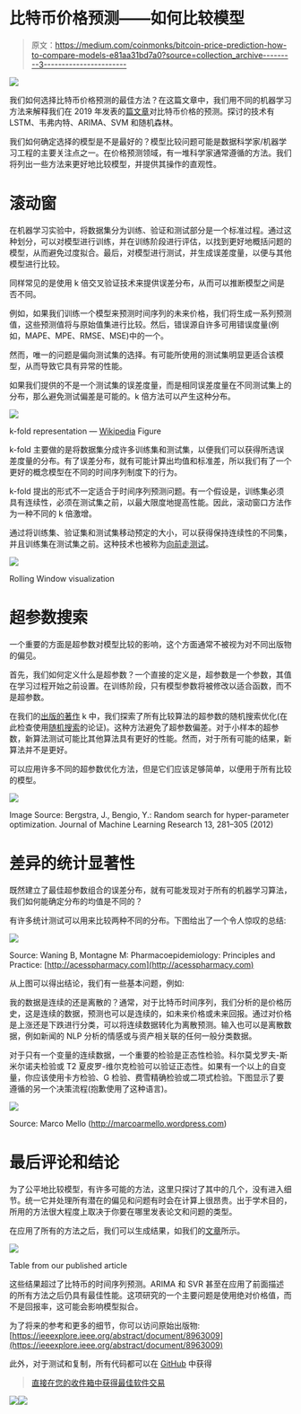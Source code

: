 # 比特币价格预测——如何比较模型

> 原文：<https://medium.com/coinmonks/bitcoin-price-prediction-how-to-compare-models-e81aa31bd7a0?source=collection_archive---------3----------------------->

![](img/e6de076e1c47422acd805cd6494b31c8.png)

我们如何选择比特币价格预测的最佳方法？在这篇文章中，我们用不同的机器学习方法来解释我们在 2019 年发表的[篇文章](https://ieeexplore.ieee.org/abstract/document/8963009)对比特币价格的预测。探讨的技术有 LSTM、韦弗内特、ARIMA、SVM 和随机森林。

我们如何确定选择的模型是不是最好的？模型比较问题可能是数据科学家/机器学习工程的主要关注点之一。在价格预测领域，有一堆科学家通常遵循的方法。我们将列出一些方法来更好地比较模型，并提供其操作的直观性。

# 滚动窗

在机器学习实验中，将数据集分为训练、验证和测试部分是一个标准过程。通过这种划分，可以对模型进行训练，并在训练阶段进行评估，以找到更好地概括问题的模型，从而避免过度拟合。最后，对模型进行测试，并生成误差度量，以便与其他模型进行比较。

同样常见的是使用 k 倍交叉验证技术来提供误差分布，从而可以推断模型之间是否不同。

例如，如果我们训练一个模型来预测时间序列的未来价格，我们将生成一系列预测值，这些预测值将与原始值集进行比较。然后，错误源自许多可用错误度量(例如，MAPE、MPE、RMSE、MSE)中的一个。

然而，唯一的问题是偏向测试集的选择。有可能所使用的测试集明显更适合该模型，从而导致它具有异常的性能。

如果我们提供的不是一个测试集的误差度量，而是相同误差度量在不同测试集上的分布，那么避免测试偏差是可能的。k 倍方法可以产生这种分布。

![](img/259562bb55c9585603533d5b61e048d1.png)

k-fold representation — [Wikipedia](https://en.wikipedia.org/wiki/Cross-validation_(statistics)) Figure

k-fold 主要做的是将数据集分成许多训练集和测试集，以便我们可以获得所选误差度量的分布。有了误差分布，就有可能计算出均值和标准差，所以我们有了一个更好的概念模型在不同的时间序列制度下的行为。

k-fold 提出的形式不一定适合于时间序列预测问题。有一个假设是，训练集必须具有连续性，必须在测试集之前，以最大限度地提高性能。因此，滚动窗口方法作为一种不同的 k 倍激增。

通过将训练集、验证集和测试集移动预定的大小，可以获得保持连续性的不同集，并且训练集在测试集之前。这种技术也被称为[向前走测试](https://en.wikipedia.org/wiki/Walk_forward_optimization)。

![](img/cce482b8bd87a25f9e46e9a204b7980b.png)

Rolling Window visualization

# 超参数搜索

一个重要的方面是超参数对模型比较的影响，这个方面通常不被视为对不同出版物的偏见。

首先，我们如何定义什么是超参数？一个直接的定义是，超参数是一个参数，其值在学习过程开始之前设置。在训练阶段，只有模型参数将被修改以适合函数，而不是超参数。

在我们的[出版的著作](https://ieeexplore.ieee.org/abstract/document/8963009) k 中，我们探索了所有比较算法的超参数的随机搜索优化(在此检查使用[随机搜索](/@cjl2fv/an-intro-to-hyper-parameter-optimization-using-grid-search-and-random-search-d73b9834ca0a)的论证)。这种方法避免了超参数偏差。对于小样本的超参数，新算法测试可能比其他算法具有更好的性能。然而，对于所有可能的结果，新算法并不是更好。

可以应用许多不同的超参数优化方法，但是它们应该足够简单，以便用于所有比较的模型。

![](img/44d55661d974f65745d6f70f9e10d06a.png)

Image Source: Bergstra, J., Bengio, Y.: Random search for hyper-parameter optimization. Journal of Machine Learning Research 13, 281–305 (2012)

# 差异的统计显著性

既然建立了最佳超参数组合的误差分布，就有可能发现对于所有的机器学习算法，我们如何能确定分布的均值是不同的？

有许多统计测试可以用来比较两种不同的分布。下图给出了一个令人惊叹的总结:

![](img/f07cea29d05b4ced8dce23784ce06281.png)

Source: Waning B, Montagne M: Pharmacoepidemiology: Principles and Practice: [http://acesspharmacy.com](http://acesspharmacy.com)

从上图可以得出结论，我们有一些基本问题，例如:

我的数据是连续的还是离散的？通常，对于比特币时间序列，我们分析的是价格历史，这是连续的数据，预测也可以是连续的，如未来价格或未来回报。通过对价格是上涨还是下跌进行分类，可以将连续数据转化为离散预测。输入也可以是离散数据，例如新闻的 NLP 分析的情感或与资产相关联的任何一般分类数据。

对于只有一个变量的连续数据，一个重要的检验是正态性检验。科尔莫戈罗夫-斯米尔诺夫检验或 T2 夏皮罗-维尔克检验可以验证正态性。如果有一个以上的自变量，你应该使用卡方检验、G 检验、费雪精确检验或二项式检验。下图显示了要遵循的另一个决策流程(抱歉使用了这种语言)。

![](img/6c3f13ab6610cfeb260c8b2da7d3df5b.png)

Source: Marco Mello (http://marcoarmello.wordpress.com)

# 最后评论和结论

为了公平地比较模型，有许多可能的方法，这里只探讨了其中的几个，没有进入细节。统一它并处理所有潜在的偏见和问题有时会在计算上很昂贵。出于学术目的，所用的方法很大程度上取决于你要在哪里发表论文和问题的类型。

在应用了所有的方法之后，我们可以生成结果，如我们的[文章](https://ieeexplore.ieee.org/abstract/document/8963009)所示。

![](img/d21e4265c9f62f4fbce8fad556dffbcc.png)

Table from our published article

这些结果超过了比特币的时间序列预测。ARIMA 和 SVR 甚至在应用了前面描述的所有方法之后仍具有最佳性能。这项研究的一个主要问题是使用绝对价格值，而不是回报率，这可能会影响模型拟合。

为了将来的参考和更多的细节，你可以访问原始出版物:[https://ieeexplore.ieee.org/abstract/document/8963009](https://ieeexplore.ieee.org/abstract/document/8963009)

此外，对于测试和复制，所有代码都可以在 [GitHub](https://github.com/leokan92/model_comparison) 中获得

> [直接在您的收件箱中获得最佳软件交易](https://coincodecap.com/?utm_source=coinmonks)

[![](img/7c0b3dfdcbfea594cc0ae7d4f9bf6fcb.png)](https://coincodecap.com/?utm_source=coinmonks)![](img/e9dbce386c4f90837b5db529a4c87766.png)